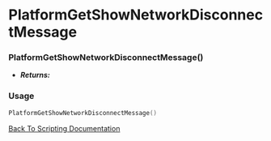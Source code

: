 # PlatformGetShowNetworkDisconnectMessage

### PlatformGetShowNetworkDisconnectMessage()
- ***Returns:*** 

### Usage

```Lua
PlatformGetShowNetworkDisconnectMessage()
```


[Back To Scripting Documentation](../README.md)

